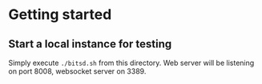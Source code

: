 Getting started
===============

Start a local instance for testing
----------------------------------

Simply execute `./bitsd.sh` from this directory. Web server will be listening on
port 8008, websocket server on 3389.